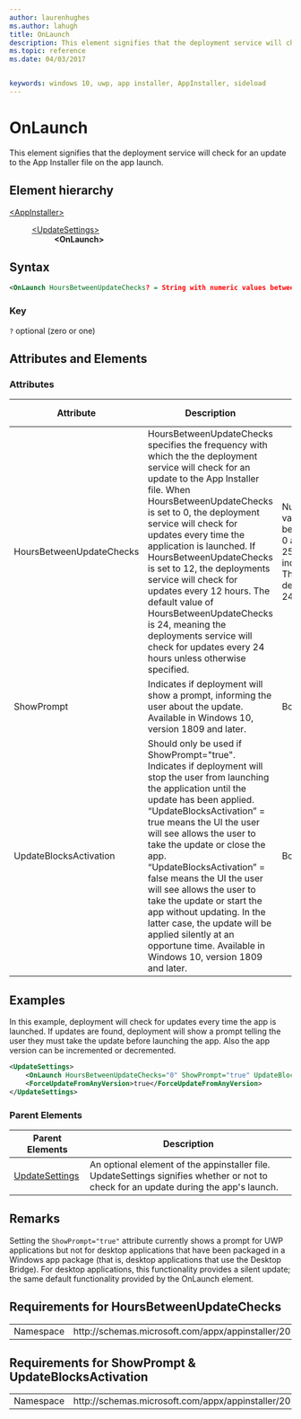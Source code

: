 ```yaml
---
author: laurenhughes
ms.author: lahugh
title: OnLaunch
description: This element signifies that the deployment service will check for an update to the appinstaller file on the app launch.
ms.topic: reference
ms.date: 04/03/2017


keywords: windows 10, uwp, app installer, AppInstaller, sideload
---
```


# OnLaunch

This element signifies that the deployment service will check for an update to the App Installer file on the app launch.

## Element hierarchy

<dl>
<dt><a href="element-appinstaller.md">&lt;AppInstaller&gt;</a></dt>
<dd>
    <dl>
        <dt><a href="element-update-settings.md">&lt;UpdateSettings&gt;</a></dt>
            <dd><b>&lt;OnLaunch&gt;</b></dd>
    </dl>
</dd>
</dl>

## Syntax
``` xml 
<OnLaunch HoursBetweenUpdateChecks? = String with numeric values between 0 and 255 inclusive. />
```

### Key
`?` optional (zero or one)

## Attributes and Elements

### Attributes

| Attribute | Description | Data type | Required |
|-----------|-------------|-----------|----------|
| HoursBetweenUpdateChecks | HoursBetweenUpdateChecks specifies the frequency with which the the deployment service will check for an update to the App Installer file. When HoursBetweenUpdateChecks is set to 0, the deployment service will check for updates every time the application is launched. If HoursBetweenUpdateChecks is set to 12, the deployments service will check for updates every 12 hours. The default value of HoursBetweenUpdateChecks is 24, meaning the deployments service will check for updates every 24 hours unless otherwise specified. | Numeric values between 0 and 255 inclusive. The default is 24. | No |
| ShowPrompt | Indicates if deployment will show a prompt, informing the user about the update. Available in Windows 10, version 1809 and later. |Boolean | No |
| UpdateBlocksActivation| Should only be used if ShowPrompt="true". Indicates if deployment will stop the user from launching the application until the update has been applied. “UpdateBlocksActivation” = true means the UI the user will see allows the user to take the update or close the app. “UpdateBlocksActivation” = false means the UI the user will see allows the user to take the update or start the app without updating. In the latter case, the update will be applied silently at an opportune time.  Available in Windows 10, version 1809 and later. | Boolean | No |

## Examples

In this example, deployment will check for updates every time the app is launched. If updates are found, deployment will show a prompt telling the user they must take the update before launching the app. Also the app version can be incremented or decremented.

``` xml  
<UpdateSettings> 
    <OnLaunch HoursBetweenUpdateChecks="0" ShowPrompt="true" UpdateBlocksActivation="true"/>
    <ForceUpdateFromAnyVersion>true</ForceUpdateFromAnyVersion>
</UpdateSettings>
```

### Parent Elements

| Parent Elements | Description |
|----------------|-------------|
| [UpdateSettings](element-update-settings.md) | An optional element of the appinstaller file. UpdateSettings signifies whether or not to check for an update during the app's launch. |

## Remarks
Setting the ```ShowPrompt="true"``` attribute currently shows a prompt for UWP applications but not for desktop applications that have been packaged in a Windows app package (that is, desktop applications that use the Desktop Bridge). For desktop applications, this functionality provides a silent update; the same default functionality provided by the OnLaunch element.

## Requirements for HoursBetweenUpdateChecks
<table>
    <tbody>
        <tr>
            <td>Namespace</td>
            <td> http://schemas.microsoft.com/appx/appinstaller/2017/2 </td>
        </tr>
    </tbody>
</table>

## Requirements for ShowPrompt & UpdateBlocksActivation
<table>
    <tbody>
        <tr>
            <td>Namespace</td>
            <td> http://schemas.microsoft.com/appx/appinstaller/2018 </td>
        </tr>
    </tbody>
</table>
